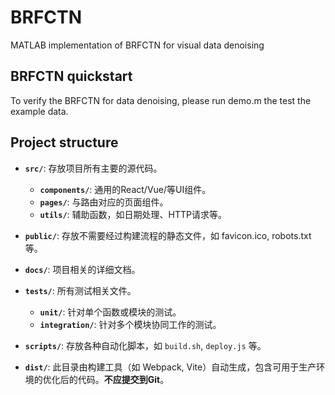 # BRFCTN
MATLAB implementation of BRFCTN for visual data denoising
## BRFCTN quickstart
To verify the BRFCTN for data denoising, please run demo.m the test the example data.

## Project structure
- **`src/`**: 存放项目所有主要的源代码。
  - **`components/`**: 通用的React/Vue/等UI组件。
  - **`pages/`**: 与路由对应的页面组件。
  - **`utils/`**: 辅助函数，如日期处理、HTTP请求等。

- **`public/`**: 存放不需要经过构建流程的静态文件，如 favicon.ico, robots.txt 等。

- **`docs/`**: 项目相关的详细文档。

- **`tests/`**: 所有测试相关文件。
  - **`unit/`**: 针对单个函数或模块的测试。
  - **`integration/`**: 针对多个模块协同工作的测试。

- **`scripts/`**: 存放各种自动化脚本，如 `build.sh`, `deploy.js` 等。

- **`dist/`**: 此目录由构建工具（如 Webpack, Vite）自动生成，包含可用于生产环境的优化后的代码。**不应提交到Git**。
